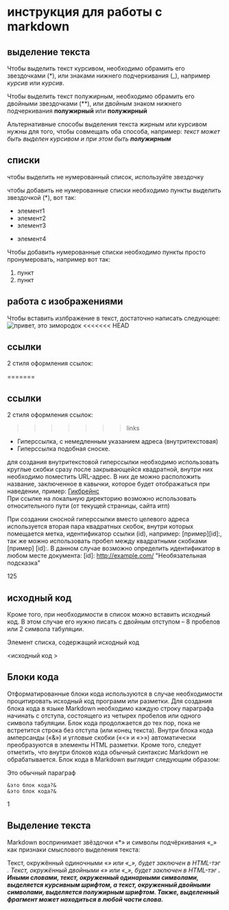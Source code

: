 # инструкция для работы с markdown

## выделение текста
Чтобы выделить текст курсивом, необходимо обрамить его звездочками (*), или знаками нижнего подчеркивания (_), например *курсив* или _курсив_.

Чтобы выделить текст полужирным, необходимо обрамить его двойными звездочками (**), или двойным знаком нижнего подчеркивания **полужирный** или __полужирный__

Альтернативные способы выделения текста жирным или курсивом нужны для того, чтобы совмещать оба способа, например: _текст может быть выделен курсивом и при этом быть **полужирным**_

## списки
чтобы выделить не нумерованный список, используйте звездочку

чтобы добавить не нумерованные списки необходимо пункты выделить звездочкой (*), вот так:

* элемент1
* элемент2
* элемент3
+ элемент4

Чтобы добавить нумерованные списки необходимо пункты просто пронумеровать, например вот так:

1. пункт
2. пункт

## работа с изображениями

Чтобы вставить излбражение в текст, достаточно написать следующее: ![привет, это зимородок](zimorodoc.jpg)
<<<<<<< HEAD
## ссылки
2 стиля оформления ссылок:

=======

## ссылки
2 стиля оформления ссылок:

>>>>>>> links
* Гиперссылка, с немедленным указанием адреса (внутритекстовая)
* Гиперссылка подобная сноске.

 для создания внутритекстовой гиперссылки необходимо использовать круглые скобки сразу после закрывающейся квадратной, внутри них необходимо поместить URL-адрес. В них де можно расположить название, заключенное в кавычки, которое будет отображаться при наведении,  пример:
[Гикбрейнс](http://gb.ru/ "лучшая образовательная платформа")   
При ссылке на локальную директорию возможно использовать относительного пути (от текущей страницы, сайта итп)

При создании сносной гиперссылки вместо целевого адреса используется вторая пара квадратных скобок, внутри которых помещается метка, идентификатор ссылки (id), например: [пример][id]:, так же можно использовать пробел между квадратными скобками [пример] [id]:. В данном случае возможно определить идентификатор в любом месте документа: [id]: http://example.com/ "Необязательная подсказка"



125



## исходный код

Кроме того, при необходимости в список можно вставить исходный код. В этом случае его нужно писать с двойным отступом – 8 пробелов или 2 символа табуляции.

Элемент списка, содержащий исходный код

 <исходный код >  






















## Блоки кода
Отформатированные блоки кода используются в случае необходимости процитировать исходный код программ или разметки. Для создания блока кода в языке Markdown необходимо каждую строку параграфа начинать с отступа, состоящего из четырех пробелов или одного символа табуляции. Блок кода продолжается до тех пор, пока не встретится строка без отступа (или конец текста). Внутри блока кода амперсанды («&») и угловые скобки («<» и «>») автоматически преобразуются в элементы HTML разметки. Кроме того, следует отметить, что внутри блоков кода обычный синтаксис Markdown не обрабатывается. Блок кода в Markdown выглядит следующим образом:

Это обычный параграф


    &это блок кода?&
    &это блок кода?&
1




## Выделение текста

Markdown воспринимает звёздочки «*» и символы подчёркивания «_» как признаки смыслового выделения текста:

Текст, окружённый одиночными «*» или «_», будет заключен в HTML-тэг <em>.
Текст, окружённый двойными «*» или «_», будет заключен в HTML-тэг <strong>.
Иными словами, текст, окруженный одинарными символами, выделяется курсивным шрифтом, а текст, окруженный двойными символами, выделяется полужирным шрифтом. Также, выделенный фрагмент может находиться в любой части слова.